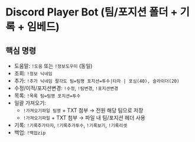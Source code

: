 # Discord Player Bot (팀/포지션 폴더 + 기록 + 임베드)

## 핵심 명령
- 도움말: `!도움` 또는 `!정보도우미` (동일)
- 조회: `!정보 닉네임`
- 추가: `!추가 닉네임 팔각도 팀=팀명 포지션=투수|타자 | 포심(40), 슬라이더(20)`
- 수정/이적/포지션변경: `!수정`, `!팀변경`, `!포지션변경`
- 목록: `!목록 팀=팀명 포지션=투수`
- 일괄 가져오기:
  - `!가져오기파일 팀명` + TXT 첨부 → 전원 해당 팀으로 저장
  - `!가져오기파일` + TXT 첨부 → 파일 내 팀/포지션 헤더 사용
- 기록: `!기록추가타자`, `!기록추가투수`, `!기록보기`, `!기록리셋`
- 백업: `!백업zip`
